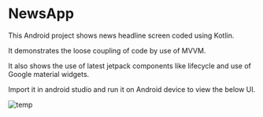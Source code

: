 # NewsApp
This Android project shows news headline screen coded using Kotlin.

It demonstrates the loose coupling of code by use of MVVM.

It also shows the use of latest jetpack components like lifecycle and use of Google material widgets.

Import it in android studio and run it on Android device to view the below UI.

![temp](https://user-images.githubusercontent.com/45541037/134461473-a303dc3d-1a4b-4f9b-8d4f-d9e402842f26.jpg)
